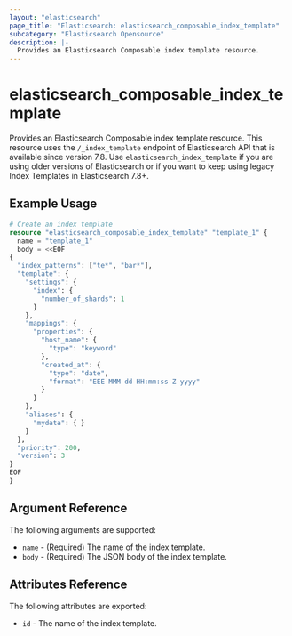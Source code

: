 ```yaml
---
layout: "elasticsearch"
page_title: "Elasticsearch: elasticsearch_composable_index_template"
subcategory: "Elasticsearch Opensource"
description: |-
  Provides an Elasticsearch Composable index template resource.
---
```


# elasticsearch_composable_index_template

Provides an Elasticsearch Composable index template resource. This resource uses the `/_index_template`
endpoint of Elasticsearch API that is available since version 7.8. Use `elasticsearch_index_template` if
you are using older versions of Elasticsearch or if you want to keep using legacy Index Templates in Elasticsearch 7.8+.

## Example Usage

```tf
# Create an index template
resource "elasticsearch_composable_index_template" "template_1" {
  name = "template_1"
  body = <<EOF
{
  "index_patterns": ["te*", "bar*"],
  "template": {
    "settings": {
      "index": {
        "number_of_shards": 1
      }
    },
    "mappings": {
      "properties": {
        "host_name": {
          "type": "keyword"
        },
        "created_at": {
          "type": "date",
          "format": "EEE MMM dd HH:mm:ss Z yyyy"
        }
      }
    },
    "aliases": {
      "mydata": { }
    }
  },
  "priority": 200,
  "version": 3
}
EOF
}
```

## Argument Reference

The following arguments are supported:

* `name` - (Required) The name of the index template.
* `body` - (Required) The JSON body of the index template.

## Attributes Reference

The following attributes are exported:

* `id` - The name of the index template.
